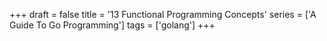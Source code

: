 +++
draft = false
title = '13 Functional Programming Concepts'
series = ['A Guide To Go Programming']
tags = ['golang']
+++
